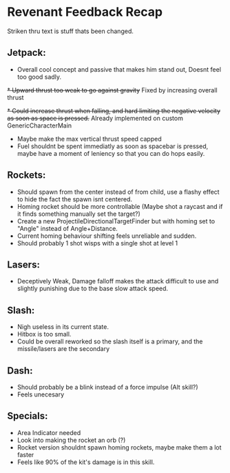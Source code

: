 # Revenant Feedback Recap

Striken thru text is stuff thats been changed.
## Jetpack:

* Overall cool concept and passive that makes him stand out, Doesnt feel too good sadly.

~~* Upward thrust too weak to go against gravity~~ Fixed by increasing overall thrust
    
~~* Could increase thrust when falling, and hard limiting the negative velocity as soon as space is pressed.~~ Already implemented on custom GenericCharacterMain

* Maybe make the max vertical thrust speed capped
* Fuel shouldnt be spent immediatly as soon as spacebar is pressed, maybe have a moment of leniency so that you can do hops easily.

## Rockets:

* Should spawn from the center instead of from child, use a flashy effect to hide the fact the spawn isnt centered.
* Homing rocket should be more controllable (Maybe shot a raycast and if it finds something manually set the target?)
 * Create a new ProjectileDirectionalTargetFinder but with homing set to "Angle" instead of Angle+Distance.
 * Current homing behaviour shifting feels unreliable and sudden.
 * Should probably 1 shot wisps with a single shot at level 1

## Lasers:
* Deceptively Weak, Damage falloff makes the attack difficult to use and slightly punishing due to the base slow attack speed. 

## Slash:

* Nigh useless in its current state.
* Hitbox is too small.
* Could be overall reworked so the slash itself is a primary, and the missile/lasers are the secondary

## Dash:

* Should probably be a blink instead of a force impulse (Alt skill?)
* Feels unecesary


## Specials:

* Area Indicator needed
* Look into making the rocket an orb (?)
* Rocket version shouldnt spawn homing rockets, maybe make them a lot faster 
* Feels like 90% of the kit's damage is in this skill.